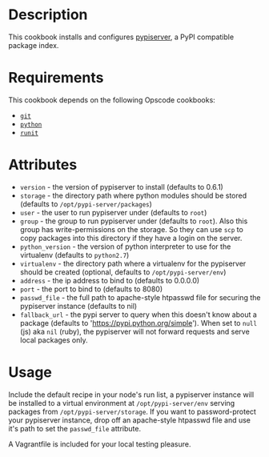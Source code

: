 Description
===========

This cookbook installs and configures [pypiserver](http://pypi.python.org/pypi/pypiserver), a PyPI compatible package index.

Requirements
============

This cookbook depends on the following Opscode cookbooks:

* [`git`](http://community.opscode.com/cookbooks/git)
* [`python`](http://community.opscode.com/cookbooks/python)
* [`runit`](http://community.opscode.com/cookbooks/runit)

Attributes
==========

* `version` - the version of pypiserver to install (defaults to 0.6.1)
* `storage` - the directory path where python modules should be stored (defaults to `/opt/pypi-server/packages`)
* `user` - the user to run pypiserver under (defaults to `root`)
* `group` - the group to run pypiserver under (defaults to `root`).
  Also this group has write-permissions on the storage. So they can  use `scp` to copy packages into this directory if they have a login on the server.
* `python_version` - the version of python interpreter to use for the virtualenv (defaults to `python2.7`)
* `virtualenv` - the directory path where a virtualenv for the pypiserver should be created (optional, defaults to `/opt/pypi-server/env`)
* `address` - the ip address to bind to (defaults to 0.0.0.0)
* `port` - the port to bind to (defaults to 8080)
* `passwd_file` - the full path to apache-style htpasswd file for securing the pypiserver instance (defaults to nil)
* `fallback_url` - the pypi server to query when this doesn't know about a package (defaults to 'https://pypi.python.org/simple').
  When set to `null` (js) aka `nil` (ruby), the pypiserver will not forward requests and serve local packages only.

Usage
=====

Include the default recipe in your node's run list, a pypiserver instance will be installed to a virtual environment at `/opt/pypi-server/env` serving packages from `/opt/pypi-server/storage`.  If you want to password-protect your pypiserver instance, drop off an apache-style htpasswd file and use it's path to set the `passwd_file` attribute.

A Vagrantfile is included for your local testing pleasure.